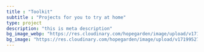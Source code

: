 ```yaml
---
title : "Toolkit"
subtitle : "Projects for you to try at home"
type: project
description: "this is meta description"
bg_image_webp: "https://res.cloudinary.com/hopegarden/image/upload/v1719952740/title-poppy.webp"
bg_image: "https://res.cloudinary.com/hopegarden/image/upload/v1719952740/title-poppy.webp"
---
```


